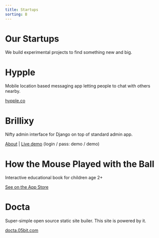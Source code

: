 ```yaml
---
title: Startups
sorting: B
---
```


# Our Startups

We build experimental projects to find something new and big.

# Hypple

Mobile location based messaging app letting people to chat with others nearby.

<a href="http://hypple.co" target="_blank">hypple.co</a>

# Brillixy

Nifty admin interface for Django on top of standard admin app.

<a href="/brillixy/">About</a> |
<a href="http://brillixy.05bit.com" target="_blank">Live demo</a> (login / pass: demo / demo)

# How the Mouse Played with the Ball

Interactive educational book for children age 2+

<a href="https://itunes.apple.com/us/app/how-mouse-played-ball-book/id483558719?mt=8" target="_blank">See on the App Store</a>

# Docta

Super-simple open source static site builer. This site is powered by it.

<a href="http://docta.05bit.com" target="_blank">docta.05bit.com</a>

<!--
# Gallerza

Web service for publishing image galleries.

<a href="http://www.gallerza.com" target="_blank">www.gallerza.com</a>
-->